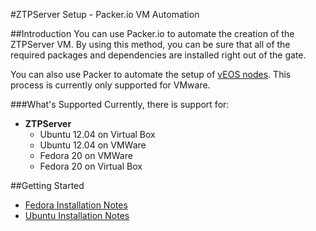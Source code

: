 #ZTPServer Setup - Packer.io VM Automation

##Introduction
You can use Packer.io to automate the creation of the ZTPServer VM.
By using this method, you can be sure that all of the required packages and dependencies are installed right out of the gate.

You can also use Packer to automate the setup of [vEOS nodes](https://github.com/arista-eosplus/packer-veos). 
This process is currently only supported for VMware.

###What's Supported
Currently, there is support for:

* **ZTPServer**
  * Ubuntu 12.04 on Virtual Box
  * Ubuntu 12.04 on VMWare
  * Fedora 20 on VMWare
  * Fedora 20 on Virtual Box


##Getting Started

 * [Fedora Installation Notes](https://github.com/arista-eosplus/packer-ztpserver/blob/master/Fedora/README.md)
 * [Ubuntu Installation Notes](https://github.com/arista-eosplus/packer-ztpserver/blob/master/Ubuntu/README.md)
 
